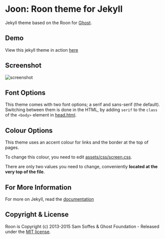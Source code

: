 # Joon: Roon theme for Jekyll

Jekyll theme based on the Roon for [Ghost](http://github.com/tryghost/roon/).

## Demo

View this jekyll theme in action [here](https://vormwald.github.io/joon)

## Screenshot

![screenshot](https://raw.githubusercontent.com/vormwald/joon/master/screenshot.png)

## Font Options

This theme comes with two font options; a serif and sans-serif (the default). 
Switching between them is done in the HTML, by adding `serif` to the `class` of 
the `<body>` element in [head.html](https://github.com/vormwald/joon/blob/master/_layouts/default.html.hbs#L6).

## Colour Options

This theme uses an accent colour for links and the border at the top of pages.

To change this colour, you need to edit [assets/css/screen.css](https://github.com/vormwald/joon/blob/master/assets/css/screen.css).

There are only two values you need to change, conveniently **located at the very
top of the file**.

## For More Information

For more on Jekyll, read the [documentation](http://jekyllrb.com/)

## Copyright &amp; License

Roon is Copyright (c) 2013-2015 Sam Soffes &amp; Ghost Foundation - Released under 
the [MIT license](LICENSE).